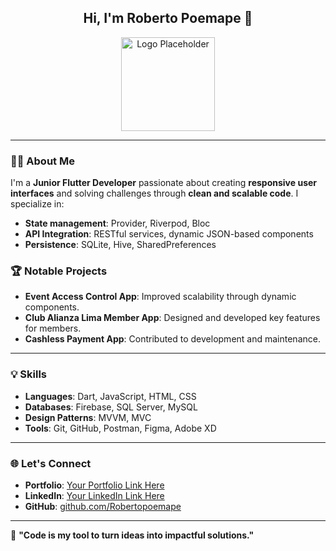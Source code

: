 <div align='center'> 
  <h2>Hi, I'm Roberto Poemape 👋</h2>
  <img src='https://via.placeholder.com/150' alt='Logo Placeholder' width='150'>
</div>

---

### 👨‍💻 About Me
I'm a **Junior Flutter Developer** passionate about creating **responsive user interfaces** and solving challenges through **clean and scalable code**. I specialize in:

- **State management**: Provider, Riverpod, Bloc  
- **API Integration**: RESTful services, dynamic JSON-based components  
- **Persistence**: SQLite, Hive, SharedPreferences  

### 🏆 Notable Projects
- **Event Access Control App**: Improved scalability through dynamic components.  
- **Club Alianza Lima Member App**: Designed and developed key features for members.  
- **Cashless Payment App**: Contributed to development and maintenance.

---

### 💡 Skills
- **Languages**: Dart, JavaScript, HTML, CSS  
- **Databases**: Firebase, SQL Server, MySQL  
- **Design Patterns**: MVVM, MVC  
- **Tools**: Git, GitHub, Postman, Figma, Adobe XD  

---

### 🌐 Let's Connect
- **Portfolio**: [Your Portfolio Link Here](#)  
- **LinkedIn**: [Your LinkedIn Link Here](https://www.linkedin.com/in/roberto-poemape-b27109191/)  
- **GitHub**: [github.com/Robertopoemape](https://github.com/Robertopoemape)  

---

💬 **"Code is my tool to turn ideas into impactful solutions."**

